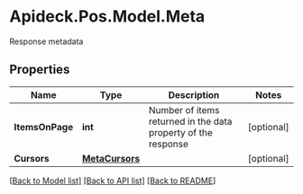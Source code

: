 # Apideck.Pos.Model.Meta
Response metadata

## Properties

Name | Type | Description | Notes
------------ | ------------- | ------------- | -------------
**ItemsOnPage** | **int** | Number of items returned in the data property of the response | [optional] 
**Cursors** | [**MetaCursors**](MetaCursors.md) |  | [optional] 

[[Back to Model list]](../README.md#documentation-for-models) [[Back to API list]](../README.md#documentation-for-api-endpoints) [[Back to README]](../README.md)

